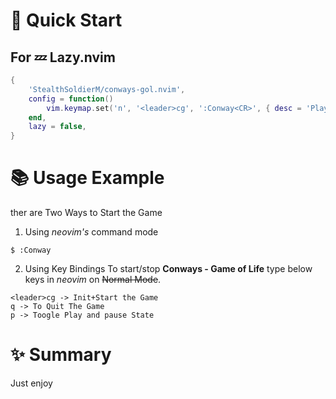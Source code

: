 # :rocket: Quick Start

## For :zzz: Lazy.nvim

```lua
{
    'StealthSoldierM/conways-gol.nvim',
    config = function()
        vim.keymap.set('n', '<leader>cg', ':Conway<CR>', { desc = 'Play conways Game of Life'})
    end,
    lazy = false,
}
```



# :books: Usage Example
ther are Two Ways to Start the  Game
1. Using *neovim's* command mode
```console
$ :Conway
```

2. Using Key Bindings
To start/stop **Conways - Game of Life** type below keys in *neovim* on ~~Normal Mode~~.

```
<leader>cg -> Init+Start the Game
q -> To Quit The Game
p -> Toogle Play and pause State
```

# :sparkles: Summary
Just enjoy
